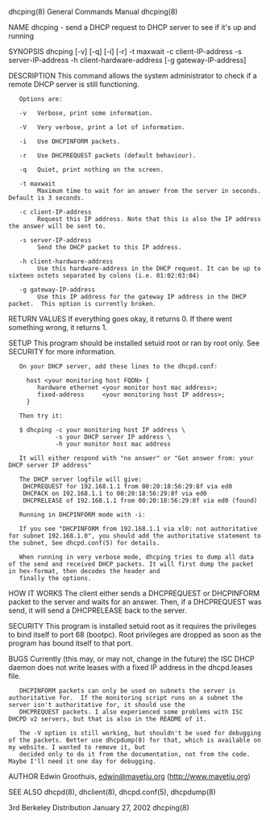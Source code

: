 dhcping(8)                                                                          General Commands Manual                                                                          dhcping(8)

NAME
       dhcping - send a DHCP request to DHCP server to see if it's up and running

SYNOPSIS
       dhcping [-v] [-q] [-i] [-r] -t maxwait -c client-IP-address -s server-IP-address -h client-hardware-address [-g gateway-IP-address]

DESCRIPTION
       This command allows the system administrator to check if a remote DHCP server is still functioning.

       Options are:

       -v   Verbose, print some information.

       -V   Very verbose, print a lot of information.

       -i   Use DHCPINFORM packets.

       -r   Use DHCPREQUEST packets (default behaviour).

       -q   Quiet, print nothing on the screen.

       -t maxwait
            Maximum time to wait for an answer from the server in seconds.  Default is 3 seconds.

       -c client-IP-address
            Request this IP address. Note that this is also the IP address the answer will be sent to.

       -s server-IP-address
            Send the DHCP packet to this IP address.

       -h client-hardware-address
            Use this hardware-address in the DHCP request. It can be up to sixteen octets separated by colons (i.e. 01:02:03:04)

       -g gateway-IP-address
            Use this IP address for the gateway IP address in the DHCP packet.  This option is currently broken.

RETURN VALUES
       If everything goes okay, it returns 0. If there went something wrong, it returns 1.

SETUP
       This program should be installed setuid root or ran by root only.  See SECURITY for more information.

       On your DHCP server, add these lines to the dhcpd.conf:

         host <your monitoring host FQDN> {
            hardware ethernet <your monitor host mac address>;
            fixed-address     <your monitoring host IP address>;
         }

       Then try it:

       $ dhcping -c your monitoring host IP address \
                 -s your DHCP server IP address \
                 -h your monitor host mac address

       It will either respond with "no answer" or "Got answer from: your DHCP server IP address"

       The DHCP server logfile will give:
        DHCPREQUEST for 192.168.1.1 from 00:20:18:56:29:8f via ed0
        DHCPACK on 192.168.1.1 to 00:20:18:56:29:8f via ed0
        DHCPRELEASE of 192.168.1.1 from 00:20:18:56:29:8f via ed0 (found)

       Running in DHCPINFORM mode with -i:

       If you see "DHCPINFORM from 192.168.1.1 via xl0: not authoritative for subnet 192.168.1.0", you should add the authoritative statement to the subnet, See dhcpd.conf(5) for details.

       When running in very verbose mode, dhcping tries to dump all data of the send and received DHCP packets. It will first dump the packet in hex-format, then decodes the header and
       finally the options.

HOW IT WORKS
       The client either sends a DHCPREQUEST or DHCPINFORM packet to the server and waits for an answer. Then, if a DHCPREQUEST was send, it will send a DHCPRELEASE back to the server.

SECURITY
       This program is installed setuid root as it requires the privileges to bind itself to port 68 (bootpc). Root privileges are dropped as soon as the program has bound itself to that
       port.

BUGS
       Currently (this may, or may not, change in the future) the ISC DHCP daemon does not write leases with a fixed IP address in the dhcpd.leases file.

       DHCPINFORM packets can only be used on subnets the server is authoritative for.  If the monitoring script runs on a subnet the server isn't authoritative for, it should use the
       DHCPREQUEST packets. I also experienced some problems with ISC DHCPD v2 servers, but that is also in the README of it.

       The -V option is still working, but shouldn't be used for debugging of the packets. Better use dhcpdump(8) for that, which is available on my website. I wanted to remove it, but
       decided only to do it from the documentation, not from the code. Maybe I'll need it one day for debugging.

AUTHOR
       Edwin Groothuis, edwin@mavetju.org (http://www.mavetju.org)

SEE ALSO
       dhcpd(8), dhclient(8), dhcpd.conf(5), dhcpdump(8)

3rd Berkeley Distribution                                                               January 27, 2002                                                                             dhcping(8)
